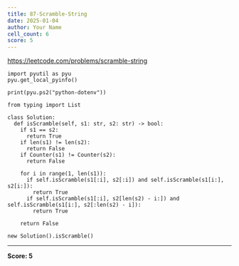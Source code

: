 ```yaml
---
title: 87-Scramble-String
date: 2025-01-04
author: Your Name
cell_count: 6
score: 5
---
```


https://leetcode.com/problems/scramble-string


```
import pyutil as pyu
pyu.get_local_pyinfo()
```


```
print(pyu.ps2("python-dotenv"))
```


```
from typing import List
```


```
class Solution:
  def isScramble(self, s1: str, s2: str) -> bool:
    if s1 == s2:
      return True
    if len(s1) != len(s2):
      return False
    if Counter(s1) != Counter(s2):
      return False

    for i in range(1, len(s1)):
      if self.isScramble(s1[:i], s2[:i]) and self.isScramble(s1[i:], s2[i:]):
        return True
      if self.isScramble(s1[:i], s2[len(s2) - i:]) and self.isScramble(s1[i:], s2[:len(s2) - i]):
        return True

    return False
```


```
new Solution().isScramble()
```


---
**Score: 5**